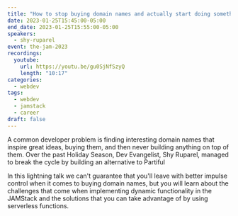 ```yaml
---
title: "How to stop buying domain names and actually start doing something with them"
date: 2023-01-25T15:45:00-05:00
end_date: 2023-01-25T15:55:00-05:00
speakers:
  - shy-ruparel
event: the-jam-2023
recordings:
  youtube:
    url: https://youtu.be/gu0SjNfSzyQ
    length: "10:17"
categories:
  - webdev
tags:
  - webdev
  - jamstack
  - career
draft: false
---
```


A common developer problem is finding interesting domain names that inspire great ideas, buying them, and then never building anything on top of them. Over the past Holiday Season, Dev Evangelist, Shy Ruparel, managed to break the cycle by building an alternative to Partiful

In this lightning talk we can't guarantee that you'll leave with better impulse control when it comes to buying domain names, but you will learn about the challenges that come when implementing dynamic functionality in the JAMStack and the solutions that you can take advantage of by using serverless functions. 
